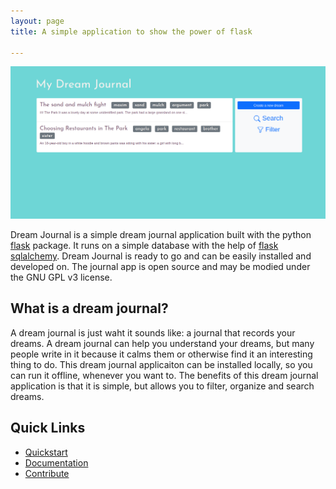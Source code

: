 ```yaml
---
layout: page
title: A simple application to show the power of flask

---
```


![A picture of the dream journal app](assets/img/home.png)

Dream Journal is a simple dream journal application built with the python [flask](https://flask.palletsprojects.com/) package. It runs on a simple database with the help of [flask sqlalchemy](https://flask-sqlalchemy.palletsprojects.com). Dream Journal is ready to go and can be easily installed and developed on. The journal app is open source and may be modied under the GNU GPL v3 license.

## What is a dream journal?
A dream journal is just waht it sounds like: a journal that records your dreams. A dream journal can help you understand your dreams, but many people write in it because it calms them or otherwise find it an interesting thing to do. This dream journal applicaiton can be installed locally, so you can run it offline, whenever you want to. The benefits of this dream journal application is that it is simple, but allows you to filter, organize and search dreams.

## Quick Links
* [Quickstart](docs/1-quickstart.html)
* [Documentation](docs)
* [Contribute](contribute)

